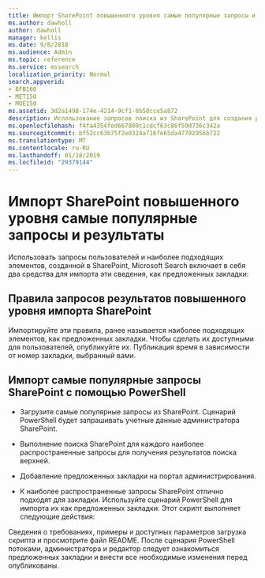 ```yaml
---
title: Импорт SharePoint повышенного уровня самые популярные запросы и результаты
ms.author: dawholl
author: dawholl
manager: kellis
ms.date: 9/8/2018
ms.audience: Admin
ms.topic: reference
ms.service: mssearch
localization_priority: Normal
search.appverid:
- BFB160
- MET150
- MOE150
ms.assetid: 3d2a1498-174e-4214-9cf1-8b58cce5a872
description: Использование запросов поиска из SharePoint для создания результатов работы для Microsoft Search
ms.openlocfilehash: f4fa4354fed667800c1cdcf63c86f59d736c342a
ms.sourcegitcommit: bf52cc63b75f2e0324a716fe65da47702956b722
ms.translationtype: MT
ms.contentlocale: ru-RU
ms.lasthandoff: 01/18/2019
ms.locfileid: "29379144"
---
```

# <a name="import-sharepoint-promoted-results-and-top-queries"></a>Импорт SharePoint повышенного уровня самые популярные запросы и результаты

Использовать запросы пользователей и наиболее подходящих элементов, созданной в SharePoint, Microsoft Search включает в себя два средства для импорта эти сведения, как предложенных закладки: 
  
## <a name="import-sharepoint-promoted-result-query-rules"></a>Правила запросов результатов повышенного уровня импорта SharePoint

Импортируйте эти правила, ранее называется наиболее подходящих элементов, как предложенных закладки. Чтобы сделать их доступными для пользователей, опубликуйте их. Публикация время в зависимости от номер закладки, выбранный вами.
  
## <a name="import-top-sharepoint-queries-using-powershell"></a>Импорт самые популярные запросы SharePoint с помощью PowerShell

- Загрузите самые популярные запросы из SharePoint. Сценарий PowerShell будет запрашивать учетные данные администратора SharePoint.
    
- Выполнение поиска SharePoint для каждого наиболее распространенные запросы для получения результатов поиска верхней.
    
- Добавление предложенных закладки на портал администрирования.
    
- К наиболее распространенные запросы SharePoint отлично подходят для закладки. Используйте сценарий PowerShell для импорта их как предложенных закладки. Этот скрипт выполняет следующие действия:
    
Сведения о требованиях, примеры и доступных параметров загрузка скрипта и просмотрите файл README. После сценария PowerShell потоками, администратора и редактор следует ознакомиться предложенных закладки и внести все необходимые изменения перед опубликованы.

  

